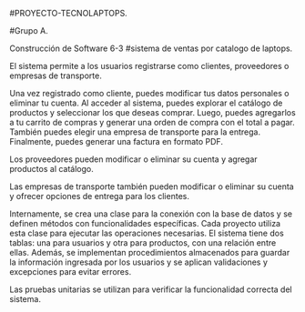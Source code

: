 #PROYECTO-TECNOLAPTOPS.

#Grupo A.

Construcción de Software 6-3 #sistema de ventas por catalogo de laptops.


El sistema permite a los usuarios registrarse como clientes, proveedores o empresas de transporte. 

Una vez registrado como cliente, puedes modificar tus datos personales o eliminar tu cuenta. Al acceder al sistema, puedes explorar el catálogo de productos y seleccionar los que deseas comprar. Luego, puedes agregarlos a tu carrito de compras y generar una orden de compra con el total a pagar. También puedes elegir una empresa de transporte para la entrega. Finalmente, puedes generar una factura en formato PDF.

Los proveedores pueden modificar o eliminar su cuenta y agregar productos al catálogo. 

Las empresas de transporte también pueden modificar o eliminar su cuenta y ofrecer opciones de entrega para los clientes.

Internamente, se crea una clase para la conexión con la base de datos y se definen métodos con funcionalidades específicas. Cada proyecto utiliza esta clase para ejecutar las operaciones necesarias. El sistema tiene dos tablas: una para usuarios y otra para productos, con una relación entre ellas. Además, se implementan procedimientos almacenados para guardar la información ingresada por los usuarios y se aplican validaciones y excepciones para evitar errores. 

Las pruebas unitarias se utilizan para verificar la funcionalidad correcta del sistema. 

